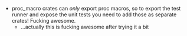 * proc_macro crates can *only* export proc macros, so to export the test runner and expose the unit tests you need to add those as separate crates! Fucking awesome.
  * ...actually this is fucking awesome after trying it a bit